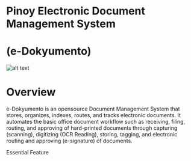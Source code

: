# Pinoy Electronic Document Management System 
# (e-Dokyumento) 
![alt text](https://github.com/nelsonmaligro/e-Dokyumento/public/images/edokyu.png)
# Overview
e-Dokyumento is an opensource Document Management System that stores, organizes, indexes, routes, and tracks
electronic documents. It automates the basic office document workflow such as receiving, filing, routing, and approving
of hard-printed documents through capturing (scanning), digitizing (OCR Reading), storing, tagging, and electronic routing 
and approving (e-signature) of documents. 

Essential Feature
